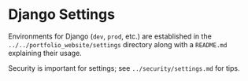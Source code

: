 # Django Settings
Environments for Django (`dev`, `prod`, etc.) are established in the
`../../portfolio_website/settings` directory along with a `README.md` 
explaining their usage.

Security is important for settings; see `../security/settings.md` for
tips.